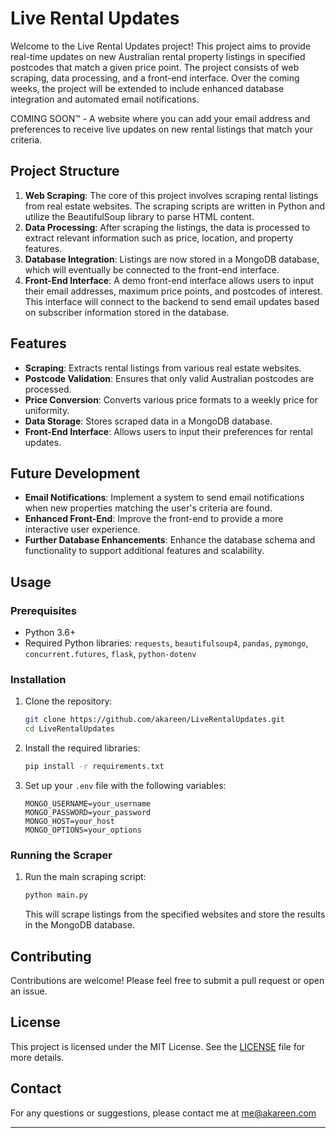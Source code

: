 # Live Rental Updates

Welcome to the Live Rental Updates project! This project aims to provide real-time updates on new Australian rental property listings in specified postcodes that match a given price point. The project consists of web scraping, data processing, and a front-end interface. Over the coming weeks, the project will be extended to include enhanced database integration and automated email notifications.

COMING SOON™️ - A website where you can add your email address and preferences to receive live updates on new rental listings that match your criteria.

## Project Structure

1. **Web Scraping**: The core of this project involves scraping rental listings from real estate websites. The scraping scripts are written in Python and utilize the BeautifulSoup library to parse HTML content.
2. **Data Processing**: After scraping the listings, the data is processed to extract relevant information such as price, location, and property features.
3. **Database Integration**: Listings are now stored in a MongoDB database, which will eventually be connected to the front-end interface.
4. **Front-End Interface**: A demo front-end interface allows users to input their email addresses, maximum price points, and postcodes of interest. This interface will connect to the backend to send email updates based on subscriber information stored in the database.

## Features

- **Scraping**: Extracts rental listings from various real estate websites.
- **Postcode Validation**: Ensures that only valid Australian postcodes are processed.
- **Price Conversion**: Converts various price formats to a weekly price for uniformity.
- **Data Storage**: Stores scraped data in a MongoDB database.
- **Front-End Interface**: Allows users to input their preferences for rental updates.

## Future Development

- **Email Notifications**: Implement a system to send email notifications when new properties matching the user's criteria are found.
- **Enhanced Front-End**: Improve the front-end to provide a more interactive user experience.
- **Further Database Enhancements**: Enhance the database schema and functionality to support additional features and scalability.

## Usage

### Prerequisites

- Python 3.6+
- Required Python libraries: `requests`, `beautifulsoup4`, `pandas`, `pymongo`, `concurrent.futures`, `flask`, `python-dotenv`

### Installation

1. Clone the repository:
   ```bash
   git clone https://github.com/akareen/LiveRentalUpdates.git
   cd LiveRentalUpdates
   ```

2. Install the required libraries:
   ```bash
   pip install -r requirements.txt
   ```

3. Set up your `.env` file with the following variables:
   ```
   MONGO_USERNAME=your_username
   MONGO_PASSWORD=your_password
   MONGO_HOST=your_host
   MONGO_OPTIONS=your_options
   ```

### Running the Scraper

1. Run the main scraping script:
   ```bash
   python main.py
   ```
   This will scrape listings from the specified websites and store the results in the MongoDB database.

## Contributing

Contributions are welcome! Please feel free to submit a pull request or open an issue.

## License

This project is licensed under the MIT License. See the [LICENSE](LICENSE) file for more details.

## Contact

For any questions or suggestions, please contact me at me@akareen.com

---